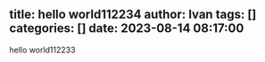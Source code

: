 title: hello world112234
author: Ivan
tags: []
categories: []
date: 2023-08-14 08:17:00
---
hello world112233